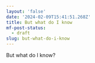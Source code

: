 ```yaml
---
layout: 'false'
date: '2024-02-09T15:41:51.268Z'
title: But what do I know
mf-post-status:
  - draft
slug: but-what-do-i-know
---
```

But what do I know?
